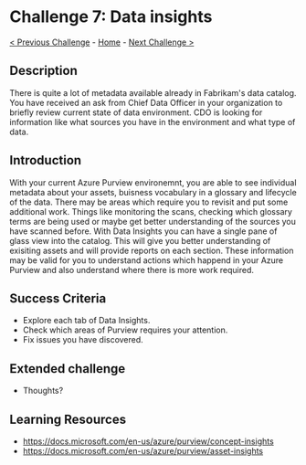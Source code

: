 # Challenge 7: Data insights

[< Previous Challenge](./Challenge6.md) - [Home](../readme.md) - [Next Challenge >](./Challenge8.md)

## Description

There is quite a lot of metadata available already in Fabrikam's data catalog. You have received an ask from Chief Data Officer in your organization to briefly review current state of data environment. CDO is looking for information like what sources you have in the environment and what type of data.
## Introduction

With your current Azure Purview environemnt, you are able to see individual metadata about your assets, buisness vocabulary in a glossary and lifecycle of the data. There may be areas which require you to revisit and put some additional work. Things like monitoring the scans, checking which glossary terms are being used or maybe get better understanding of the sources you have scanned before. With Data Insights you can have a single pane of glass view into the catalog. This will give you better understanding of exisiting assets and will provide reports on each section. These information may be valid for you to understand actions which happend in your Azure Purview and also understand where there is more work required.

## Success Criteria
- Explore each tab of Data Insights.
- Check which areas of Purview requires your attention.
- Fix issues you have discovered.

## Extended challenge
- Thoughts?

## Learning Resources
- https://docs.microsoft.com/en-us/azure/purview/concept-insights
- https://docs.microsoft.com/en-us/azure/purview/asset-insights
